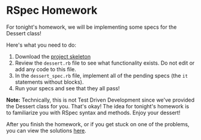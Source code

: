 # RSpec Homework

For tonight's homework, we will be implementing some specs for the Dessert class!

Here's what you need to do:
  1. Download the [project skeleton][rspec-homework]
  2. Review the `dessert.rb` file to see what functionality exists.  Do not edit or add any code to this file.
  3. In the `dessert_spec.rb` file, implement all of the pending specs (the `it` statements without blocks).  
  4. Run your specs and see that they all pass!

[rspec-homework]: rspec-homework.zip?raw=true

**Note:** Technically, this is not Test Driven Development since we've provided the Dessert class for you. That's okay! The idea for tonight's homework is to familiarize you with RSpec syntax and methods. Enjoy your dessert!

After you finish the homework, or if you get stuck on one of the problems, you can view the solutions [here][rspec-solutions].

[rspec-solutions]: ../solution/rspec
